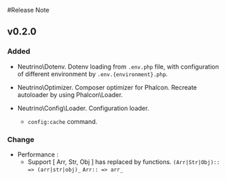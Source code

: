 #Release Note

## v0.2.0

### Added
- Neutrino\Dotenv. Dotenv loading from `.env.php` file, with configuration of different environment by `.env.{environment}.php`.
- Neutrino\Optimizer. Composer optimizer for Phalcon. Recreate autoloader by using Phalcon\Loader.

- Neutrino\Config\Loader. Configuration loader.
  - `config:cache` command.
  
### Change
- Performance : 
  - Support [ Arr, Str, Obj ] has replaced by functions. `(Arr|Str|Obj):: => (arr|str|obj)_` `Arr:: => arr_` 